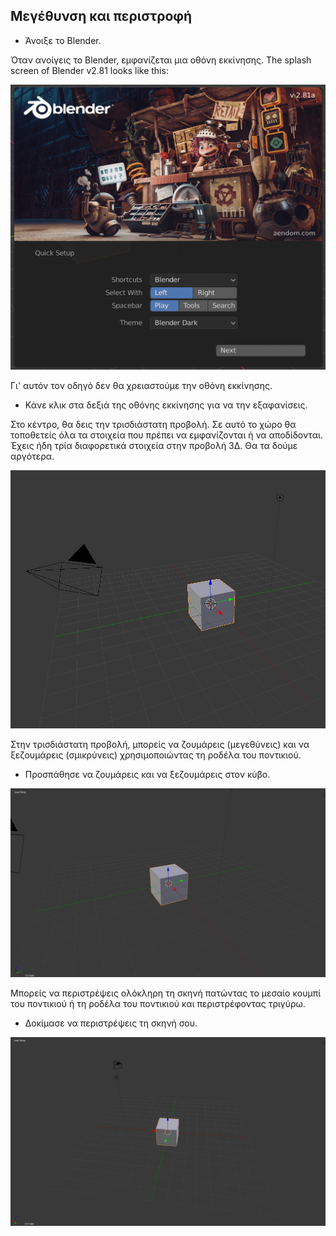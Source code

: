 ## Μεγέθυνση και περιστροφή

+ Άνοιξε το Blender.

Όταν ανοίγεις το Blender, εμφανίζεται μια οθόνη εκκίνησης. The splash screen of Blender v2.81 looks like this:

![Εμφανιζόμενη Οθόνη εκκίνησης](images/splash-screen.png)

Γι' αυτόν τον οδηγό δεν θα χρειαστούμε την οθόνη εκκίνησης.

+ Κάνε κλικ στα δεξιά της οθόνης εκκίνησης για να την εξαφανίσεις.

Στο κέντρο, θα δεις την τρισδιάστατη προβολή. Σε αυτό το χώρο θα τοποθετείς όλα τα στοιχεία που πρέπει να εμφανίζονται ή να αποδίδονται. Έχεις ήδη τρία διαφορετικά στοιχεία στην προβολή 3Δ. Θα τα δούμε αργότερα.

![Τρισδιάστατη Προβολή](images/3d-view.png)

Στην τρισδιάστατη προβολή, μπορείς να ζουμάρεις (μεγεθύνεις) και να ξεζουμάρεις (σμικρύνεις) χρησιμοποιώντας τη ροδέλα του ποντικιού.

+ Προσπάθησε να ζουμάρεις και να ξεζουμάρεις στον κύβο.

![Μεγέθυνση και σμίκρυνση](images/zoom-in-out.png)

Μπορείς να περιστρέψεις ολόκληρη τη σκηνή πατώντας το μεσαίο κουμπί του ποντικιού ή τη ροδέλα του ποντικιού και περιστρέφοντας τριγύρω.

+ Δοκίμασε να περιστρέψεις τη σκηνή σου.

![Περιστροφή σκηνής](images/rotate-scene.png)